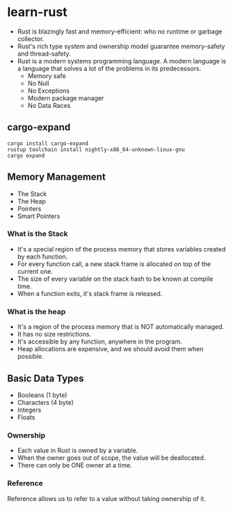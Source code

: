 # learn-rust
* Rust is blazingly fast and memory-efficient: who no runtime or garbage collector.
* Rust's rich type system and ownership model guarantee memory-safety and thread-safety. 
* Rust is a modern systems programming language.
A modern language is a language that solves a lot of the problems in its predecessors.
  * Memory safe
  * No Null
  * No Exceptions
  * Modern package manager
  * No Data Races
## cargo-expand
`cargo install cargo-expand`  
`rustup toolchain install nightly-x86_64-unknown-linux-gnu`  
`cargo expand`
## Memory Management
* The Stack
* The Heap
* Pointers
* Smart Pointers
### What is the Stack
* It's a special region of the process memory that stores variables created by each function.
* For every function call, a new stack frame is allocated on top of the current one.
* The size of every variable on the stack hash to be known at compile time.
* When a function exits, it's stack frame is released.
### What is the heap
* It's a region of the process memory that is NOT automatically managed.
* It has no size restrictions.
* It's accessible by any function, anywhere in the program.
* Heap allocations are expensive, and we should avoid them when possible.
## Basic Data Types
* Booleans (1 byte)
* Characters (4 byte)
* Integers
* Floats
### Ownership
* Each value in Rust is owned by a variable.
* When the owner goes out of scope, the value will be deallocated.
* There can only be ONE owner at a time.
### Reference
Reference allows us to refer to a value without taking ownership of it.
